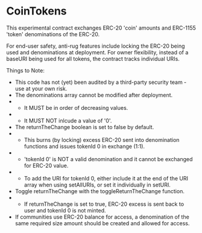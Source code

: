 # CoinTokens
This experimental contract exchanges ERC-20 'coin' amounts and ERC-1155 'token' denominations of the ERC-20.

For end-user safety, anti-rug features include locking the ERC-20 being used and denominations at deployment.
For owner flexibility, instead of a baseURI being used for all tokens, the contract tracks individual URIs.

Things to Note:
- This code has not (yet) been audited by a third-party security team - use at your own risk.
- The denominations array cannot be modified after deployment.
- - It MUST be in order of decreasing values.
- - It MUST NOT inlcude a value of '0'.
- The returnTheChange boolean is set to false by default.
- - This burns (by locking) excess ERC-20 sent into denomination functions and issues tokenId 0 in exchange (1:1).
- - 'tokenId 0' is NOT a valid denomination and it cannot be exchanged for ERC-20 value.
- - To add the URI for tokenId 0, either include it at the end of the URI array when using setAllURIs, or set it individually in setURI.
- Toggle returnTheChange with the toggleReturnTheChange function.
- - If returnTheChange is set to true, ERC-20 excess is sent back to user and tokenId 0 is not minted.
- If communities use ERC-20 balance for access, a denomination of the same required size amount should be created and allowed for access.
